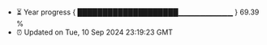 - ⏳ Year progress { ████████████████████▁▁▁▁▁▁▁▁▁▁ } 69.39 %
- ⏰ Updated on Tue, 10 Sep 2024 23:19:23 GMT

